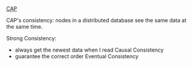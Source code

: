 [CAP](CAP.md)


CAP's consistency:
nodes in a distributed database see the same data at the same time.

Strong Consistency:
* always get the newest data when I read
Causal Consistency
* guarantee the correct order
Eventual Consistency